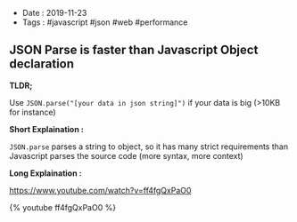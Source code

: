 - Date : 2019-11-23
- Tags : #javascript #json #web #performance

## JSON Parse is faster than Javascript Object declaration

**TLDR;**

Use `JSON.parse("[your data in json string]")` if your data is big (>10KB for instance)

**Short Explaination :**

`JSON.parse` parses a string to object, so it has many strict requirements than Javascript parses the source code (more syntax, more context)

**Long Explaination :**

https://www.youtube.com/watch?v=ff4fgQxPaO0

{% youtube ff4fgQxPaO0 %}

